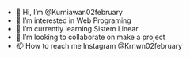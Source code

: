 - 👋 Hi, I’m @Kurniawan02february
- 👀 I’m interested in Web Programing
- 🌱 I’m currently learning Sistem Linear
- 💞️ I’m looking to collaborate on make a project
- 📫 How to reach me Instagram @Krnwn02february

<!---
Kurniawan02february/Kurniawan02february is a ✨ special ✨ repository because its `README.md` (this file) appears on your GitHub profile.
You can click the Preview link to take a look at your changes.
--->
